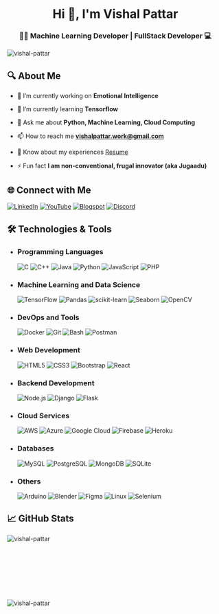 <h1 align="center">Hi 👋, I'm Vishal Pattar</h1>
<h3 align="center">👨‍💻 Machine Learning Developer | FullStack Developer 💻</h3>

<p align="left"> <img src="https://komarev.com/ghpvc/?username=vishal-pattar&label=Profile%20views&color=0e75b6&style=flat" alt="vishal-pattar" /> </p>

## 🔍 About Me
- 🔭 I’m currently working on **Emotional Intelligence**

- 🌱 I’m currently learning **Tensorflow**

- 💬 Ask me about **Python, Machine Learning, Cloud Computing**

- 📫 How to reach me **vishalpattar.work@gmail.com**

- 📄 Know about my experiences [Resume](https://drive.google.com/file/d/1Zh3Jp7sEcutdjXNskgbdj0_5uocf31SH/view)

- ⚡ Fun fact **I am non-conventional, frugal innovator (aka Jugaadu)**

## 🌐 Connect with Me

[![LinkedIn](https://img.shields.io/badge/LinkedIn-0A66C2?style=for-the-badge&logo=linkedin&logoColor=white)](https://www.linkedin.com/in/vishal-pattar-1403801a1/)
[![YouTube](https://img.shields.io/badge/YouTube-FF0000?style=for-the-badge&logo=youtube&logoColor=white)](https://www.youtube.com/@vishalpattar03)
[![Blogspot](https://img.shields.io/badge/Blogspot-FF5722?style=for-the-badge&logo=blogger&logoColor=white)](https://vishal-pattar.blogspot.com/)
[![Discord](https://img.shields.io/badge/Discord-5865F2?style=for-the-badge&logo=discord&logoColor=white)](https://discordapp.com/users/vishal0303)

## 🛠️ Technologies & Tools
- ### Programming Languages
    ![C](https://img.shields.io/badge/-C-333?style=flat&logo=c)
    ![C++](https://img.shields.io/badge/-C++-333?style=flat&logo=cpp)
    ![Java](https://img.shields.io/badge/-Java-333?style=flat&logo=java)
    ![Python](https://img.shields.io/badge/-Python-333?style=flat&logo=python)
    ![JavaScript](https://img.shields.io/badge/-JavaScript-333?style=flat&logo=javascript)
    ![PHP](https://img.shields.io/badge/-PHP-333?style=flat&logo=php)

- ### Machine Learning and Data Science
    ![TensorFlow](https://img.shields.io/badge/-TensorFlow-333?style=flat&logo=tensorflow)
    ![Pandas](https://img.shields.io/badge/-Pandas-333?style=flat&logo=pandas)
    ![scikit-learn](https://img.shields.io/badge/-scikit--learn-333?style=flat&logo=scikitlearn)
    ![Seaborn](https://img.shields.io/badge/-Seaborn-333?style=flat&logo=seaborn)
    ![OpenCV](https://img.shields.io/badge/-OpenCV-333?style=flat&logo=opencv)

- ### DevOps and Tools
    ![Docker](https://img.shields.io/badge/-Docker-333?style=flat&logo=docker)
    ![Git](https://img.shields.io/badge/-Git-333?style=flat&logo=git)
    ![Bash](https://img.shields.io/badge/-Bash-333?style=flat&logo=gnubash)
    ![Postman](https://img.shields.io/badge/-Postman-333?style=flat&logo=postman)

- ### Web Development
    ![HTML5](https://img.shields.io/badge/-HTML5-333?style=flat&logo=html5)
    ![CSS3](https://img.shields.io/badge/-CSS3-333?style=flat&logo=css3)
    ![Bootstrap](https://img.shields.io/badge/-Bootstrap-333?style=flat&logo=bootstrap)
    ![React](https://img.shields.io/badge/-React-333?style=flat&logo=react)

- ### Backend Development
    ![Node.js](https://img.shields.io/badge/-Node.js-333?style=flat&logo=node.js)
    ![Django](https://img.shields.io/badge/-Django-333?style=flat&logo=django)
    ![Flask](https://img.shields.io/badge/-Flask-333?style=flat&logo=flask)

- ### Cloud Services
    ![AWS](https://img.shields.io/badge/-AWS-333?style=flat&logo=amazonaws)
    ![Azure](https://img.shields.io/badge/-Azure-333?style=flat&logo=microsoftazure)
    ![Google Cloud](https://img.shields.io/badge/-Google%20Cloud-333?style=flat&logo=googlecloud)
    ![Firebase](https://img.shields.io/badge/-Firebase-333?style=flat&logo=firebase)
    ![Heroku](https://img.shields.io/badge/-Heroku-333?style=flat&logo=heroku)

- ### Databases
    ![MySQL](https://img.shields.io/badge/-MySQL-333?style=flat&logo=mysql)
    ![PostgreSQL](https://img.shields.io/badge/-PostgreSQL-333?style=flat&logo=postgresql)
    ![MongoDB](https://img.shields.io/badge/-MongoDB-333?style=flat&logo=mongodb)
    ![SQLite](https://img.shields.io/badge/-SQLite-333?style=flat&logo=sqlite)

- ### Others
    ![Arduino](https://img.shields.io/badge/-Arduino-333?style=flat&logo=arduino)
    ![Blender](https://img.shields.io/badge/-Blender-333?style=flat&logo=blender)
    ![Figma](https://img.shields.io/badge/-Figma-333?style=flat&logo=figma)
    ![Linux](https://img.shields.io/badge/-Linux-333?style=flat&logo=linux)
    ![Selenium](https://img.shields.io/badge/-Selenium-333?style=flat&logo=selenium)


## 📈 GitHub Stats
<p><img align="left" src="https://github-readme-stats.vercel.app/api/top-langs?username=vishal-pattar&show_icons=true&locale=en&layout=compact&theme=dark" alt="vishal-pattar" /></p>
<br><br><br><br><br><br><br><br>
<!--<p>&nbsp;<img align="center" src="https://github-readme-stats.vercel.app/api?username=vishal-pattar&show_icons=true&locale=en&theme=dark" alt="vishal-pattar" /></p>-->
<p><img align="center" src="https://github-readme-streak-stats.herokuapp.com/?user=vishal-pattar&theme=dark" alt="vishal-pattar" /></p>






